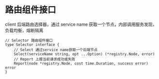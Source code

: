 # 路由组件接口

client 后端路由选择器，通过 service name 获取一个节点，内部调用服务发现，负载均衡，熔断隔离

```
// Selector 路由组件接口
type Selector interface {
	// Select 通过service name获取一个后端节点
	Select(serviceName string, opt ...Option) (*registry.Node, error)
	// Report 上报当前请求成功或失败
	Report(node *registry.Node, cost time.Duration, success error) error
}
```
